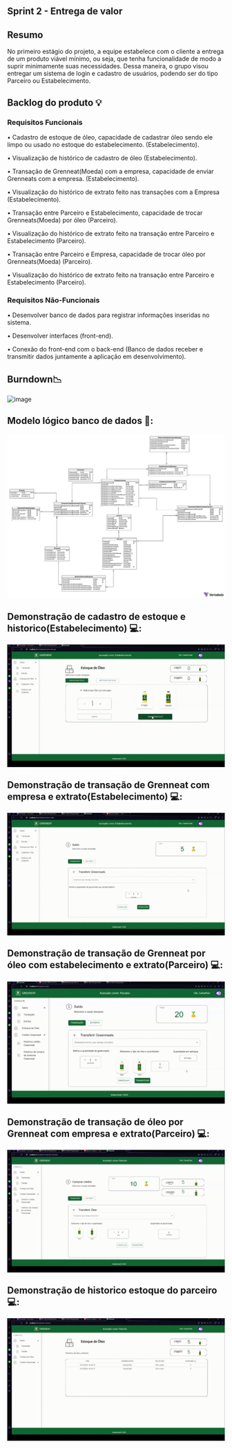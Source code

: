 ## Sprint 2 - Entrega de valor

## Resumo

<p> No primeiro estágio do projeto, a equipe estabelece com o cliente a entrega de um produto viável mínimo, ou seja, que tenha funcionalidade de modo a suprir minimamente suas necessidades. Dessa maneira, o grupo visou entregar um sistema de login e cadastro de usuários, podendo ser do tipo Parceiro ou Estabelecimento.</p>

## Backlog do produto :bulb:
### Requisitos Funcionais
<p> • Cadastro de estoque de óleo, capacidade de cadastrar óleo sendo ele limpo ou usado no estoque do estabelecimento. (Estabelecimento). </p>
<p> • Visualização de histórico de cadastro de óleo (Estabelecimento). </p>
<p> • Transação de Grenneat(Moeda) com a empresa, capacidade de enviar Grenneats com a empresa. (Estabelecimento). </p>
<p> • Visualização do histórico de extrato feito nas transações com a Empresa (Estabelecimento). </p>
<p> • Transação entre Parceiro e Estabelecimento, capacidade de trocar Grenneats(Moeda) por óleo (Parceiro).  </p>
<p> • Visualização do histórico de extrato feito na transação entre Parceiro e Estabelecimento (Parceiro).  </p>
<p> • Transação entre Parceiro e Empresa, capacidade de trocar óleo por Grenneats(Moeda) (Parceiro).  </p>
<p> • Visualização do histórico de extrato feito na transação entre Parceiro e Estabelecimento (Parceiro).  </p>

### Requisitos Não-Funcionais
<p> • Desenvolver banco de dados para registrar informações inseridas no sistema. </p>
<p> • Desenvolver interfaces (front-end). </p>
<p> • Conexão do front-end com o back-end (Banco de dados receber e transmitir dados juntamente a aplicação em desenvolvimento). </p>

## Burndown:chart_with_downwards_trend:
![image]()


## Modelo lógico banco de dados 🧩:

<img align="center" src="Gifs/BancoConceitual.png"/>

## Demonstração de cadastro de estoque e historico(Estabelecimento) 💻:

<img align="center" src="Gifs/CadastroEstoque.gif"/>

## Demonstração de transação de Grenneat com empresa e extrato(Estabelecimento) 💻:

<img align="center" src="Gifs/EstabEmpresa.gif"/>

## Demonstração de transação de Grenneat por óleo com estabelecimento e extrato(Parceiro) 💻:

<img align="center" src="Gifs/TRNParcEstab2.gif"/>

## Demonstração de transação de óleo por Grenneat com empresa e extrato(Parceiro) 💻:

<img align="center" src="Gifs/TRNParcEmp_1.gif"/>

## Demonstração de historico estoque do parceiro 💻:

<img align="center" src="Gifs/ParcEstoque_1.gif"/>
